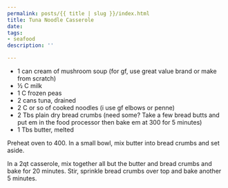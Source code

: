 ```yaml
---
permalink: posts/{{ title | slug }}/index.html
title: Tuna Noodle Casserole
date: 
tags:
- seafood
description: ''

---
```

* 1 can cream of mushroom soup (for gf, use great value brand or make from scratch)
* ½ C milk
* 1 C frozen peas
* 2 cans tuna, drained
* 2 C or so of cooked noodles (i use gf elbows or penne)
* 2 Tbs plain dry bread crumbs (need some? Take a few bread butts and put em in the food processor then bake em at 300 for 5 minutes)
* 1 Tbs butter, melted

Preheat oven to 400. In a small bowl, mix butter into bread crumbs and set aside.

In a 2qt casserole, mix together all but the butter and bread crumbs and bake for 20 minutes. Stir, sprinkle bread crumbs over top and bake another 5 minutes.